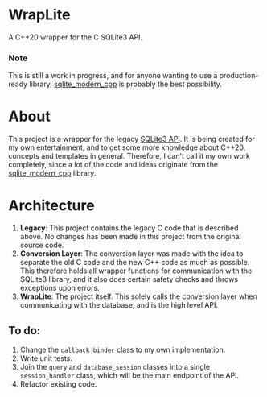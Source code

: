 # WrapLite 
A C++20 wrapper for the C SQLite3 API.

### Note
This is still a work in progress, and for anyone wanting to use a production-ready library, [sqlite_modern_cpp](https://github.com/SqliteModernCpp/sqlite_modern_cpp) is probably the best possibility.

# About
This project is a wrapper for the legacy [SQLite3 API](https://www.sqlite.org/amalgamation.html). It is being created for my own entertainment, and to get some more knowledge about C++20, concepts and templates in general. Therefore, I can't call it my own work completely, since a lot of the code and ideas originate from the [sqlite_modern_cpp](https://github.com/SqliteModernCpp/sqlite_modern_cpp) library.

# Architecture
1. **Legacy**: This project contains the legacy C code that is described above. No changes has been made in this project from the original source code.
2. **Conversion Layer**: The conversion layer was made with the idea to separate the old C code and the new C++ code as much as possible. This therefore holds all wrapper functions for communication with the SQLite3 library, and it also does certain safety checks and throws exceptions upon errors.
3. **WrapLite**: The project itself. This solely calls the conversion layer when communicating with the database, and is the high level API.

## To do:
1. Change the `callback_binder` class to my own implementation.
2. Write unit tests.
3. Join the `query` and `database_session` classes into a single `session_handler` class, which will be the main endpoint of the API.
4. Refactor existing code.